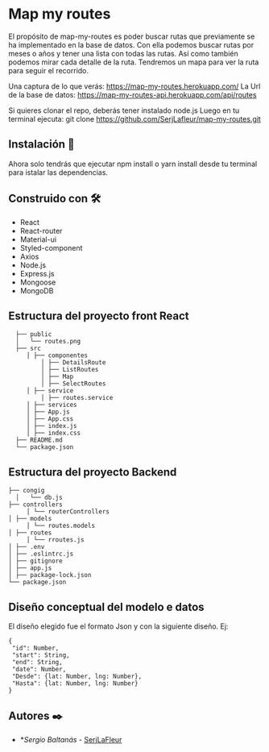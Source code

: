 # Map my routes

El propósito de map-my-routes es poder buscar rutas que previamente se ha implementado en la base de datos. Con ella podemos buscar rutas por meses o años y tener una lista con todas las rutas. Así como también podemos mirar cada detalle de la ruta. Tendremos un mapa para ver la ruta para seguir el recorrido.

Una captura de lo que verás: https://map-my-routes.herokuapp.com/
La Url de la base de datos: https://map-my-routes-api.herokuapp.com/api/routes

Si quieres clonar el repo, deberás tener instalado node.js Luego en tu terminal ejecuta: git clone
https://github.com/SerjLafleur/map-my-routes.git

## Instalación 🔧
Ahora solo tendrás que ejecutar npm install o yarn install desde tu terminal para istalar las dependencias.

## Construido con 🛠️

* React
* React-router
* Material-ui
* Styled-component
* Axios
* Node.js
* Express.js
* Mongoose
* MongoDB



## Estructura del proyecto front React

```
  ├── public
  │   └── routes.png 
  ├── src
     │ ├── componentes 
         │ ├── DetailsRoute 
         │ ├── ListRoutes
         │ ├── Map 
         │ ├── SelectRoutes 
     │ ├── service  
         │ ├── routes.service 
     │ ├── services 
     │ ├── App.js 
     │ ├── App.css 
     │ ├── index.js 
     │ ├── index.css 
  ├── README.md
  └── package.json
```
## Estructura del proyecto Backend

```
├── congig
  │   └── db.js 
├── controllers
     │ └── routerControllers
│ ├── models
     │ └── routes.models
│ ├── routes
     │ └── rroutes.js
│ ├── .env
│ ├── .eslintrc.js
│ ├── gitignore
│ ├── app.js 
│ ├── package-lock.json
└── package.json
```

## Diseño conceptual del modelo e datos

El diseño elegido fue el formato Json y con la siguiente diseño. Ej:

```
{
 "id": Number,
 "start": String,
 "end": String,
 "date": Number,
 "Desde": {lat: Number, lng: Number},
 "Hasta": {lat: Number, lng: Number}
}
```


## Autores ✒️

* **Sergio Baltanás* - [SerjLaFleur](https://github.com/SerjLaFleur)
